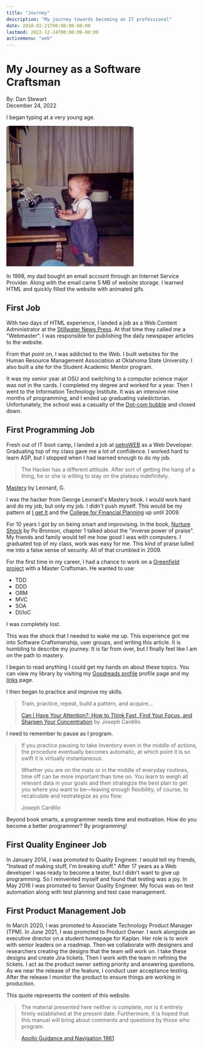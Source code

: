 ```yaml
---
title: "Journey"
description: "My journey towards becoming an IT professional"
date: 2018-02-21T00:00:00-00:00
lastmod: 2022-12-24T00:00:00-00:00
activemenu: "web"
---
```


# My Journey as a Software Craftsman

By: Dan Stewart\
December 24, 2022

I began typing at a very young age.

![Young Stew](/images/sc/youngprogrammer.jpg)

In 1998, my dad bought an email account through an Internet Service Provider. Along with the email came 5 MB of website storage.
I learned HTML and quickly filled the website with animated gifs.

## First Job

With two days of HTML experience, I landed a job as a Web Content Administrator at the [Stillwater News Press](https://www.stwnewspress.com).
At that time they called me a "Webmaster". I was responsible for publishing the daily newspaper articles to the website.

From that point on, I was addicted to the Web. I built websites for the Human Resource Management Association at Oklahoma State University.
I also built a site for the Student Academic Mentor program.

It was my senior year at OSU and switching to a computer science major was not in the cards. I completed my degree and worked for a year.
Then I went to the Information Technology Institute. It was an intensive nine months of programming, and I ended up graduating valedictorian.
Unfortunately, the school was a casualty of the [Dot-com bubble](https://en.wikipedia.org/wiki/Dot-com_bubble) and closed down.

## First Programming Job

Fresh out of IT boot camp, I landed a job at [petroWEB](https://www.petroweb.com/) as a Web Developer. Graduating top of my class gave me
a lot of confidence. I worked hard to learn ASP, but I stopped when I had learned enough to do my job.

>The Hacker has a different attitude. After sort of getting the hang of a thing, he or she is willing to stay on the plateau indefinitely.
>
[Mastery](https://www.amazon.com/Mastery-Keys-Success-Long-Term-Fulfillment/dp/0452267560) by Leonard, G.

I was the hacker from George Leonard's Mastery book. I would work hard and do my job, but only my job. I didn't push myself. This would be
my pattern at [I get It](https://www.myigetit.com/) and the [College for Financial Planning](https://www.cffp.edu) up until 2009.

For 10 years I got by on being smart and improvising. In the book, [Nurture Shock](https://www.amazon.com/NurtureShock-New-Thinking-About-Children/dp/0446504130) by Po Bronson,
chapter 1 talked about the "inverse power of praise". My friends and family would tell me how good I was with computers. I graduated top
of my class, work was easy for me. This kind of praise lulled me into a false sense of security. All of that crumbled in 2009.

For the first time in my career, I had a chance to work on a [Greenfield project](https://en.wikipedia.org/wiki/Greenfield_project) with
a Master Craftsman. He wanted to use:

* TDD
* DDD
* ORM
* MVC
* SOA
* DI/IoC

I was completely lost.

This was the shock that I needed to wake me up. This experience got me into Software Craftsmanship, user groups, and writing this article.
It is humbling to describe my journey. It is far from over, but I finally feel like I am on the path to mastery.

I began to read anything I could get my hands on about these topics. You can view my library by visiting my
[Goodreads profile](https://goodreads.com/stewshack) profile page and my [links](/post/links) page.

I then began to practice and improve my skills.

>Train, practice, repeat, build a pattern, and acquire&hellip;
>
>[Can I Have Your Attention?: How to Think Fast, Find Your Focus, and Sharpen Your Concentration](https://www.amazon.com/Can-Have-Your-Attention-Concentration/dp/1601630638/)
by Joseph Cardillo

I need to remember to pause as I program.

>If you practice pausing to take inventory even in the middle of actions, the procedure eventually becomes automatic, at which point it is so swift
>it is virtually instantaneous.
>
>Whether you are on the mats or in the middle of everyday routines, time off can be more important than time on. You learn to weigh all relevant
>data in your goals and then strategize the best plan to get you where you want to be&mdash;leaving enough flexibility, of course, to recalculate
>and restrategize as you flow.
>
>Joseph Cardillo

Beyond book smarts, a programmer needs time and motivation. How do you become a better programmer? By programming!

## First Quality Engineer Job

In January 2014, I was promoted to Quality Engineer. I would tell my friends, "Instead of making stuff, I'm breaking stuff." After 17 years as a
Web developer I was ready to become a tester, but I didn't want to give up programming. So I reinvented myself  and found that testing was a joy.
In May 2016 I was promoted to Senior Quality Engineer. My focus was on test automation along with test planning and test case management.

## First Product Management Job

In March 2020, I was promoted to Associate Technology Product Manager (TPM). In June 2021, I was promoted to Product Owner. I work alongside an executive director on a student homepage for Kaplan. Her role is to work with senior leaders on a roadmap. Then we collaborate with designers and researchers creating the designs that the team will work on. I take these designs and create Jira tickets. Then I work with the team in refining the tickets. I act as the product owner setting priority and answering questions. As we near the release of the feature, I conduct user acceptance testing. After the release I monitor the product to ensure things are working in production.

This quote represents the content of this website.

>The material presented here neither is complete, nor is it entirely firmly established at the present date. Furthermore, it is hoped that this
>manual will bring about comments and questions by those who program.
>
>[Apollo Guidance and Navigation 1961](https://www.ibiblio.org/apollo/NARA-SW/E-1077.pdf)
